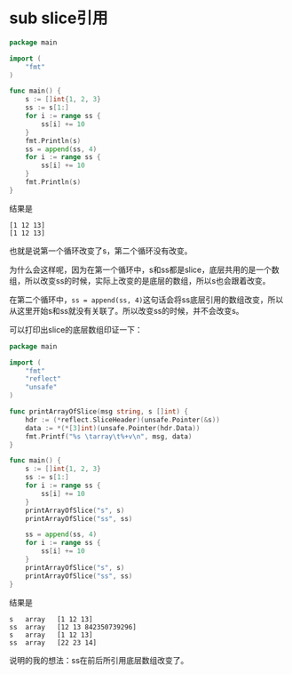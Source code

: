 # sub slice引用

```go
package main

import (
	"fmt"
)

func main() {
	s := []int{1, 2, 3}
	ss := s[1:]
	for i := range ss {
		ss[i] += 10
	}
	fmt.Println(s)
	ss = append(ss, 4)
	for i := range ss {
		ss[i] += 10
	}
	fmt.Println(s)
}
```

结果是
```
[1 12 13]
[1 12 13]
```

也就是说第一个循环改变了s，第二个循环没有改变。

为什么会这样呢，因为在第一个循环中，s和ss都是slice，底层共用的是一个数组，所以改变ss的时候，实际上改变的是底层的数组，所以s也会跟着改变。

在第二个循环中，`ss = append(ss, 4)`这句话会将ss底层引用的数组改变，所以从这里开始s和ss就没有关联了。所以改变ss的时候，并不会改变s。

可以打印出slice的底层数组印证一下：

```go
package main

import (
	"fmt"
	"reflect"
	"unsafe"
)

func printArrayOfSlice(msg string, s []int) {
	hdr := (*reflect.SliceHeader)(unsafe.Pointer(&s))
	data := *(*[3]int)(unsafe.Pointer(hdr.Data))
	fmt.Printf("%s \tarray\t%+v\n", msg, data)
}

func main() {
	s := []int{1, 2, 3}
	ss := s[1:]
	for i := range ss {
		ss[i] += 10
	}
	printArrayOfSlice("s", s)
	printArrayOfSlice("ss", ss)

	ss = append(ss, 4)
	for i := range ss {
		ss[i] += 10
	}
	printArrayOfSlice("s", s)
	printArrayOfSlice("ss", ss)
}
```

结果是
```
s 	array	[1 12 13]
ss 	array	[12 13 842350739296]
s 	array	[1 12 13]
ss 	array	[22 23 14]
```

说明的我的想法：ss在前后所引用底层数组改变了。